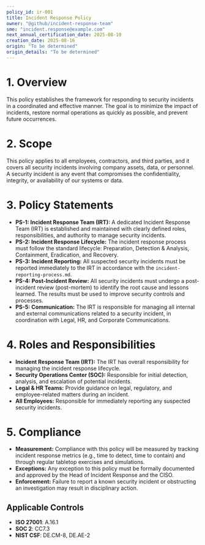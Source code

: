 ```yaml
---
policy_id: ir-001
title: Incident Response Policy
owner: "@github/incident-response-team"
sme: "incident.response@example.com"
next_annual_certification_date: 2025-08-10
creation_date: 2025-08-16
origin: "To be determined"
origin_details: "To be determined"
---
```


# 1. Overview
This policy establishes the framework for responding to security incidents in a coordinated and effective manner. The goal is to minimize the impact of incidents, restore normal operations as quickly as possible, and prevent future occurrences.

# 2. Scope
This policy applies to all employees, contractors, and third parties, and it covers all security incidents involving company assets, data, or personnel. A security incident is any event that compromises the confidentiality, integrity, or availability of our systems or data.

# 3. Policy Statements

*   **PS-1: Incident Response Team (IRT):** A dedicated Incident Response Team (IRT) is established and maintained with clearly defined roles, responsibilities, and authority to manage security incidents.
*   **PS-2: Incident Response Lifecycle:** The incident response process must follow the standard lifecycle: Preparation, Detection & Analysis, Containment, Eradication, and Recovery.
*   **PS-3: Incident Reporting:** All suspected security incidents must be reported immediately to the IRT in accordance with the `incident-reporting-process.md`.
*   **PS-4: Post-Incident Review:** All security incidents must undergo a post-incident review (post-mortem) to identify the root cause and lessons learned. The results must be used to improve security controls and processes.
*   **PS-5: Communication:** The IRT is responsible for managing all internal and external communications related to a security incident, in coordination with Legal, HR, and Corporate Communications.

# 4. Roles and Responsibilities

*   **Incident Response Team (IRT):** The IRT has overall responsibility for managing the incident response lifecycle.
*   **Security Operations Center (SOC):** Responsible for initial detection, analysis, and escalation of potential incidents.
*   **Legal & HR Teams:** Provide guidance on legal, regulatory, and employee-related matters during an incident.
*   **All Employees:** Responsible for immediately reporting any suspected security incidents.

# 5. Compliance

*   **Measurement:** Compliance with this policy will be measured by tracking incident response metrics (e.g., time to detect, time to contain) and through regular tabletop exercises and simulations.
*   **Exceptions:** Any exception to this policy must be formally documented and approved by the Head of Incident Response and the CISO.
*   **Enforcement:** Failure to report a known security incident or obstructing an investigation may result in disciplinary action.

## Applicable Controls

* **ISO 27001**: A.16.1
* **SOC 2**: CC7.3
* **NIST CSF**: DE.CM-8, DE.AE-2
